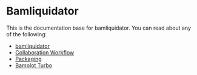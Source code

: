 # Bamliquidator

This is the documentation base for bamliquidator. You can read about any of the 
following:

* [bamliquidator](bamliquidator.md)
* [Collaboration Workflow](collaboration-workflow.md)
* [Packaging](bamliquidator-packaging.md)
* [Bamplot Turbo](bamplot-turbo.md)
